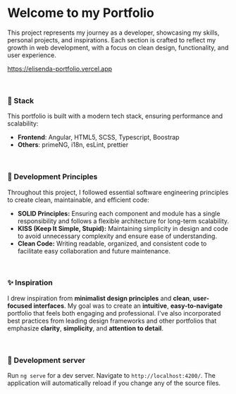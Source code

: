 # Welcome to my Portfolio

This project represents my journey as a developer, showcasing my skills, personal projects, and inspirations. Each section is crafted to reflect my growth in web development, with a focus on clean design, functionality, and user experience.

https://elisenda-portfolio.vercel.app

<br>

### 🚀 Stack

This portfolio is built with a modern tech stack, ensuring performance and scalability:

- **Frontend**: Angular, HTML5, SCSS, Typescript, Boostrap
- **Others**: primeNG, i18n, esLint, prettier

<br>

### 🎯 Development Principles

Throughout this project, I followed essential software engineering principles to create clean, maintainable, and efficient code:

- **SOLID Principles:** Ensuring each component and module has a single responsibility and follows a flexible architecture for long-term scalability.
- **KISS (Keep It Simple, Stupid):** Maintaining simplicity in design and code to avoid unnecessary complexity and ensure ease of understanding.
- **Clean Code:** Writing readable, organized, and consistent code to facilitate easy collaboration and future maintenance.
<br>

### ✨ Inspiration

I drew inspiration from **minimalist design principles** and **clean**, **user-focused interfaces**. My goal was to create an **intuitive**, **easy-to-navigate** portfolio that feels both engaging and professional. I've also incorporated best practices from leading design frameworks and other portfolios that emphasize **clarity**, **simplicity**, and **attention to detail**.

<br>

### 🧩 Development server

Run `ng serve` for a dev server. Navigate to `http://localhost:4200/`. The application will automatically reload if you change any of the source files.




